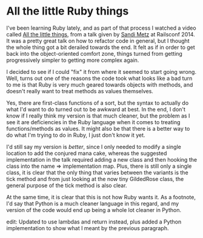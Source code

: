 # All the little Ruby things

I've been learning Ruby lately, and as part of that process I watched
a video called [All the little things][yt], from a talk given by
[Sandi Metz][sm] at Railsconf 2014. It was a pretty great talk on how
to refactor code in general, but I thought the whole thing got a bit
derailed towards the end. It felt as if in order to get back into the
object-oriented comfort zone, things turned from getting progressively
simpler to getting more complex again.

I decided to see if I could "fix" it from where it seemed to start
going wrong. Well, turns out one of the reasons the code took what
looks like a bad turn to me is that Ruby is very much geared towards
objects with methods, and doesn't really want to treat methods as
values themselves.

Yes, there are first-class functions of a sort, but the syntax to
actually do what I'd want to do turned out to be awkward at best. In
the end, I don't know if I really think my version is that much
cleaner, but the problem as I see it are deficiencies in the Ruby
language when it comes to treating functions/methods as values. It
might also be that there is a better way to do what I'm trying to do
in Ruby, I just don't know it yet.

I'd still say my version is *better*, since I only needed to modify a
single location to add the conjured mana cake, whereas the suggested
implementation in the talk required adding a new class and then
hooking the class into the name => implementation map. Plus, there is
still only a single class, it is clear that the only thing that varies
between the variants is the tick method and from just looking at the
now tiny GildedRose class, the general purpose of the tick method is
also clear.

At the same time, it is clear that this is not how Ruby wants it. As a
footnote, I'd say that Python is a much cleaner language in this 
regard, and my version of the code would end up being a whole lot
cleaner in Python.

edit: Updated to use lambdas and return instead, plus added a Python
implementation to show what I meant by the previous paragraph.

[sm]: http://www.sandimetz.com/
[yt]: http://youtu.be/8bZh5LMaSmE
